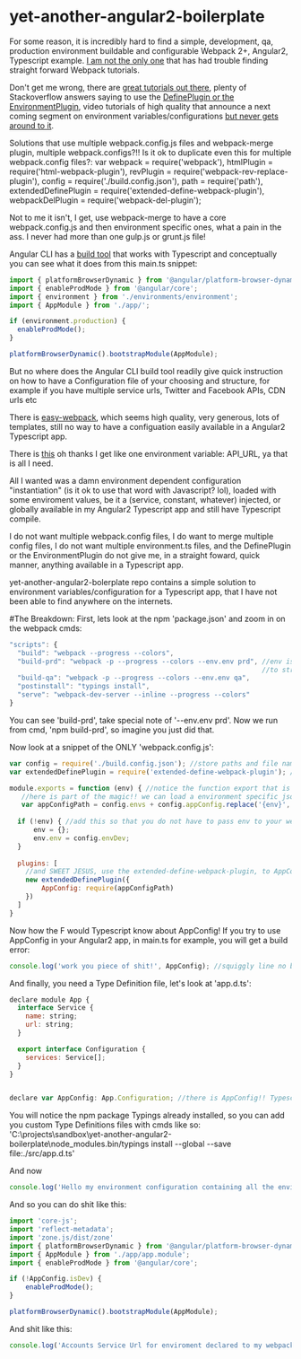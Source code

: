 # yet-another-angular2-boilerplate

For some reason, it is incredibly hard to find a simple, development, qa, production environment 
buildable and configurable Webpack 2+, Angular2, Typescript example. [I am not the only one](https://medium.com/@dtothefp/why-can-t-anyone-write-a-simple-webpack-tutorial-d0b075db35ed#.po4yoflbn) that has had trouble finding straight forward
Webpack tutorials.

Don't get me wrong, there are [great tutorials out there](https://medium.com/@dabit3/beginner-s-guide-to-webpack-b1f1a3638460#.9rs8sw5j9), 
plenty of Stackoverflow answers saying to use the [DefinePlugin or the EnvironmentPlugin](http://stackoverflow.com/questions/30030031/passing-environment-dependent-variables-in-webpack), video tutorials of high quality 
that announce a next coming segment on environment variables/configurations [but never gets around to it](https://youtu.be/lPhZW8ZyUA4?t=484).

Solutions that use multiple webpack.config.js files and webpack-merge plugin, multiple webpack.configs?!! Is it ok to duplicate even this for multiple webpack.config files?:
var webpack = require('webpack'),
    htmlPlugin = require('html-webpack-plugin'),
    revPlugin = require('webpack-rev-replace-plugin'),
    config = require('./build.config.json'),
    path = require('path'),
    extendedDefinePlugin = require('extended-define-webpack-plugin'),
    webpackDelPlugin = require('webpack-del-plugin');
    
Not to me it isn't, I get, use webpack-merge to have a core webpack.config.js and then environment specific ones, what a pain in the ass. I never had more than one gulp.js or grunt.js file!

Angular CLI has a [build tool](https://github.com/angular/angular-cli/wiki/build) that works with Typescript and conceptually you can see what it does from this main.ts snippet:
```javascript
import { platformBrowserDynamic } from '@angular/platform-browser-dynamic';
import { enableProdMode } from '@angular/core';
import { environment } from './environments/environment';
import { AppModule } from './app/';

if (environment.production) {
  enableProdMode();
}

platformBrowserDynamic().bootstrapModule(AppModule);
```
But no where does the Angular CLI build tool readily give quick instruction on how to have a Configuration file of your choosing and structure, for example if you have multiple service urls, Twitter and Facebook APIs, CDN urls etc

There is [easy-webpack](https://github.com/easy-webpack/core), which seems high quality, very generous, lots of templates, still no way to have a configuation easily available in a Angular2 Typescript app.

There is [this](https://github.com/AngularClass/angular2-webpack-starter/wiki/How-to-pass-environment-variables%3F) oh thanks I get like one environment variable: API_URL, ya that is all I need.

All I wanted was a damn environment dependent configuration "instantiation" (is it ok to use that word with Javascript? lol), loaded with some enviroment values, be it a (service, constant, whatever) injected, or globally available in my Angular2 Typescript app and still have Typescript compile. 

I do not want multiple webpack.config files, I do want to merge multiple config files, I do not want multiple environment.ts files, and the DefinePlugin or the EnvironmentPlugin do not give me, in a straight foward, quick manner, anything available in a Typescript app.

yet-another-angular2-bolerplate repo contains a simple solution to environment variables/configuration for a Typescript app, that I have not been able to find anywhere on the internets.

#The Breakdown:
First, lets look at the npm 'package.json' and zoom in on the webpack cmds:

```javascript
"scripts": {
  "build": "webpack --progress --colors",
  "build-prd": "webpack -p --progress --colors --env.env prd", //env is a Webpack 2+ thing, I am setting env.env property 
                                                               //to string prd --env.foo bar would set foo = string bar
  "build-qa": "webpack -p --progress --colors --env.env qa",
  "postinstall": "typings install",
  "serve": "webpack-dev-server --inline --progress --colors"
}
```
  
You can see 'build-prd', take special note of '--env.env prd'. Now we run from cmd, 'npm build-prd', so imagine you just did that. 

Now look at a snippet of the ONLY 'webpack.config.js':
  
```javascript
var config = require('./build.config.json'); //store paths and file names here instead of hardcoded in webpack.config.js
var extendedDefinePlugin = require('extended-define-webpack-plugin'); //why are people uppercasing their Webpack plugins these days I no idea, damn millenials

module.exports = function (env) { //notice the function export that is how we can read the cmd line argument env
   //here is part of the magic!! we can load a environment specific json file!!!
   var appConfigPath = config.envs + config.appConfig.replace('{env}', env.env);
   
  if (!env) { //add this so that you do not have to pass env to your webpack cmds
      env = {};
      env.env = config.envDev;
  }
  
  plugins: [
    //and SWEET JESUS, use the extended-define-webpack-plugin, to AppConfig global var to the json file at appConfigPath
    new extendedDefinePlugin({
        AppConfig: require(appConfigPath)
    })
  ]
}
```

Now how the F would Typescript know about AppConfig! If you try to use AppConfig in your Angular2 app, in main.ts for example, you will get a build error:

```javascript
console.log('work you piece of shit!', AppConfig); //squiggly line no build for you!!
```

And finally, you need a Type Definition file, let's look at 'app.d.ts':

```javascript
declare module App {
  interface Service {
    name: string;
    url: string;
  }

  export interface Configuration {
    services: Service[];
  }
}


declare var AppConfig: App.Configuration; //there is AppConfig!! Typescript is happy
```
You will notice the npm package Typings already installed, so you can add you custom Type Definitions files with cmds like so:
'C:\projects\sandbox\yet-another-angular2-boilerplate\node_modules\.bin/typings install --global --save file:./src/app.d.ts'

And now
```javascript
console.log('Hello my environment configuration containing all the environment stuff I want', AppConfig); //no squiggly line, I build for you!
```

And so you can do shit like this:

```javascript
import 'core-js';
import 'reflect-metadata';
import 'zone.js/dist/zone'
import { platformBrowserDynamic } from '@angular/platform-browser-dynamic';
import { AppModule } from './app/app.module';
import { enableProdMode } from '@angular/core';

if (!AppConfig.isDev) {
    enableProdMode();
}

platformBrowserDynamic().bootstrapModule(AppModule);
```

And shit like this:
```javascript
console.log('Accounts Service Url for enviroment declared to my webpack or webpack-dev-server cmd line call!!!', AppConfig.Services.filter(function(item){return item.name === 'account'})[0].url);
```
